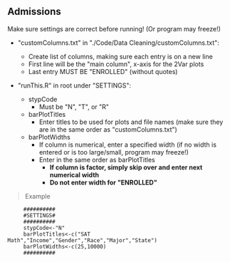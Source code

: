 Admissions
-----------------------------------------------------

Make sure settings are correct before running! (Or program may freeze!)

- "customColumns.txt" in "./Code/Data Cleaning/customColumns.txt":
  - Create list of columns, making sure each entry is on a new line
  - First line will be the "main column", x-axis for the 2Var plots
  - Last entry MUST BE "ENROLLED" (without quotes)

- "runThis.R" in root under "SETTINGS":
  - stypCode
    - Must be "N", "T", or "R"
  - barPlotTitles
    - Enter titles to be used for plots and file names (make sure they are in the same order as "customColumns.txt")
  - barPlotWidths
    - If column is numerical, enter a specified width (if no width is entered or is too large/small, program may freeze!)
    - Enter in the same order as barPlotTitles
      - **If column is factor, simply skip over and enter next numerical width**
      - **Do not enter width for "ENROLLED"**

>Example
```
     ##########
     #SETTINGS#
     ##########
     stypCode<-"N"
     barPlotTitles<-c("SAT Math","Income","Gender","Race","Major","State")
     barPlotWidths<-c(25,10000)
     ##########
```
